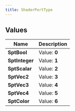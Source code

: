 ```yaml
---
title: ShaderPortType
---
```


## Values

| Name | Description |
| ---- | ----------- |
| **SptBool** | Value: **0** |
| **SptInteger** | Value: **1** |
| **SptScalar** | Value: **2** |
| **SptVec2** | Value: **3** |
| **SptVec3** | Value: **4** |
| **SptVec4** | Value: **5** |
| **SptColor** | Value: **6** |

